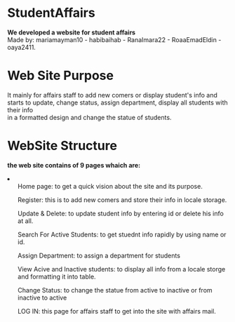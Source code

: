 # StudentAffairs
<b>We developed a website for student affairs </b><br>
Made by: mariamayman10 - habibaihab - RanaImara22 - RoaaEmadEldin - oaya2411.

# Web Site Purpose <br>
It mainly for affairs staff to add new comers or display student's info and starts to update, change status, assign department, display all students with their info<br>
in a formatted design and change the statue of students. 

# WebSite Structure<br>
<b>the web site contains of 9 pages whaich are:</b><br>
<li>
<ul>Home page: to get a quick vision about the site and its purpose.</ul>
<ul>Register: this is to add new comers and store their info in locale storage.</ul>
<ul>Update & Delete: to update student info by entering id or delete his info at all.</ul>
<ul>Search For Active Students: to get stuednt info rapidly by using name or id.</ul>
<ul>Assign Department: to assign a department for students</ul>
<ul>View Acive and Inactive students: to display all info from a locale storge and formatting it into table.</ul>
<ul>Change Status: to change the statue from active to inactive or from inactive to active</ul>
<ul>LOG IN: this page for affairs staff to get into the site with affairs mail.</ul></li>

    

